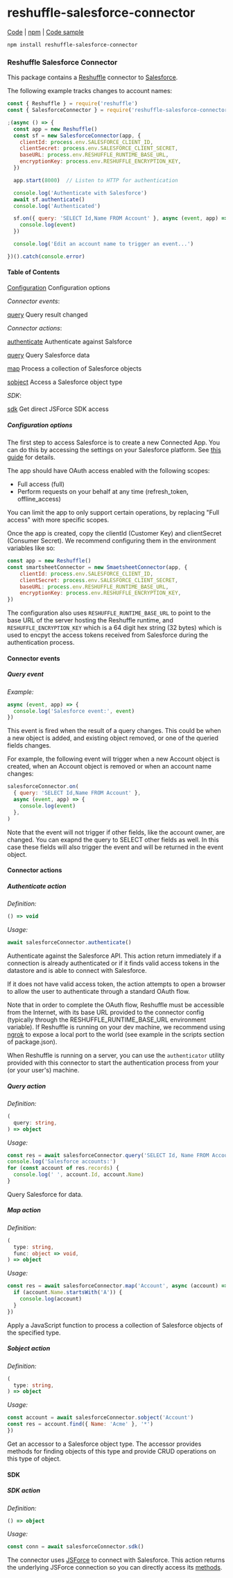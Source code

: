 # reshuffle-salesforce-connector

[Code](https://github.com/reshufflehq/reshuffle-salesforce-connector) |
[npm](https://www.npmjs.com/package/reshuffle-salesforce-connector) |
[Code sample](https://github.com/reshufflehq/reshuffle-salesforce-connector/examples)

`npm install reshuffle-salesforce-connector`

### Reshuffle Salesforce Connector

This package contains a [Reshuffle](https://github.com/reshufflehq/reshuffle)
connector to [Salesforce](https://www.salesforce.com/).

The following example tracks changes to account names:

```js
const { Reshuffle } = require('reshuffle')
const { SalesforceConnector } = require('reshuffle-salesforce-connector')

;(async () => {
  const app = new Reshuffle()
  const sf = new SalesforceConnector(app, {
    clientId: process.env.SALESFORCE_CLIENT_ID,
    clientSecret: process.env.SALESFORCE_CLIENT_SECRET,
    baseURL: process.env.RESHUFFLE_RUNTIME_BASE_URL,
    encryptionKey: process.env.RESHUFFLE_ENCRYPTION_KEY,
  })

  app.start(8000)  // Listen to HTTP for authentication

  console.log('Authenticate with Salesforce')
  await sf.authenticate()
  console.log('Authenticated')

  sf.on({ query: 'SELECT Id,Name FROM Account' }, async (event, app) => {
    console.log(event)
  })

  console.log('Edit an account name to trigger an event...')

})().catch(console.error)
```

#### Table of Contents

[Configuration](#configuration) Configuration options

_Connector events_:

[query](#query) Query result changed

_Connector actions_:

[authenticate](#authenticate) Authenticate against Salsforce

[query](#query) Query Salesforce data

[map](#map) Process a collection of Salesforce objects

[sobject](#sobject) Access a Salesforce object type

_SDK_:

[sdk](#sdk) Get direct JSForce SDK access

##### <a name="configuration"></a>Configuration options

The first step to access Salesforce is to create a new Connected App. You can
do this by accessing the settings on your Salesforce platform. See
[this guide](https://help.salesforce.com/articleView?id=connected_app_create.htm)
for details.

The app should have OAuth access enabled with the following scopes:
* Full access (full)
* Perform requests on your behalf at any time (refresh_token, offline_access)

You can limit the app to only support certain operations, by replacing "Full
access" with more specific scopes.

Once the app is created, copy the clientId (Customer Key) and clientSecret
(Consumer Secret). We recommend configuring them in the environment variables
like so:

```js
const app = new Reshuffle()
const smartsheetConnector = new SmaetsheetConnector(app, {
    clientId: process.env.SALESFORCE_CLIENT_ID,
    clientSecret: process.env.SALESFORCE_CLIENT_SECRET,
    baseURL: process.env.RESHUFFLE_RUNTIME_BASE_URL,
    encryptionKey: process.env.RESHUFFLE_ENCRYPTION_KEY,
})
```

The configuration also uses `RESHUFFLE_RUNTIME_BASE_URL` to point to the base
URL of the server hosting the Reshuffle runtime, and `RESHUFFLE_ENCRYPTION_KEY`
which is a 64 digit hex string (32 bytes) which is used to encpyt the access
tokens received from Salesforce during the authentication process.

#### Connector events

##### <a name="query"></a>Query event

_Example:_

```js
async (event, app) => {
  console.log('Salesforce event:', event)
})
```

This event is fired when the result of a query changes. This could be when
a new object is added, and existing object removed, or one of the queried
fields changes.

For example, the following event will trigger when a new Account object is
created, when an Account object is removed or when an account name changes:

```js
salesforceConnector.on(
  { query: 'SELECT Id,Name FROM Account' },
  async (event, app) => {
    console.log(event)
  },
)
```

Note that the event will not trigger if other fields, like the account owner,
are changed. You can exapnd the query to SELECT other fields as well. In this
case these fields will also trigger the event and will be returned in the
event object.

#### Connector actions

##### <a name="authenticate"></a>Authenticate action

_Definition:_

```ts
() => void
```

_Usage:_

```js
await salesforceConnector.authenticate()
```

Authenticate against the Salesforce API. This action return immediately if
a connection is already authenticated or if it finds valid access tokens
in the datastore and is able to connect with Salesforce.

If it does not have valid access token, the action attempts to open a browser
to allow the user to authenticate through a standard OAuth flow.

Note that in order to complete the OAuth flow, Reshuffle must be accessible
from the Internet, with its base URL provided to the connector config
(typically through the RESHUFFLE_RUNTIME_BASE_URL environment variable). If
Reshuffle is running on your dev machine, we recommend using
[ngrok](https://ngrok.com) to expose a local port to the world (see example
in the scripts section of package.json).

When Reshuffle is running on a server, you can use the `authenticator` utility
provided with this connector to start the authentication process from your
(or your user's) machine.

##### <a name="query"></a>Query action

_Definition:_

```ts
(
  query: string,
) => object
```

_Usage:_

```js
const res = await salesforceConnector.query('SELECT Id, Name FROM Account')
console.log('Salesforce accounts:')
for (const account of res.records) {
  console.log(' ', account.Id, account.Name)
}
```

Query Salesforce for data.

##### <a name="map"></a>Map action

_Definition:_

```ts
(
  type: string,
  func: object => void,
) => object
```

_Usage:_

```js
const res = await salesforceConnector.map('Account', async (account) => {
  if (account.Name.startsWith('A')) {
    console.log(account)
  }
})
```

Apply a JavaScript function to process a collection of Salesforce objects
of the specified type.

##### <a name="sobject"></a>Sobject action

_Definition:_

```ts
(
  type: string,
) => object
```

_Usage:_

```js
const account = await salesforceConnector.sobject('Account')
const res = account.find({ Name: 'Acme' }, '*')
})
```

Get an accessor to a Salesforce object type. The accessor provides methods for
finding objects of this type and provide CRUD operations on this type of
object.

#### SDK

##### <a name="sdk"></a>SDK action

_Definition:_

```ts
() => object
```

_Usage:_

```js
const conn = await salesforceConnector.sdk()
```

The connector uses [JSForce](https://jsforce.github.io/) to connect with
Salesforce. This action returns the underlying JSForce connection so you can
directly access its [methods](https://jsforce.github.io/document).
